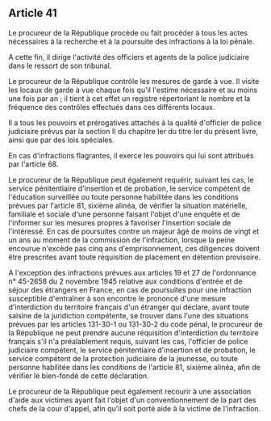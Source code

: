 Article 41
----
Le procureur de la République procède ou fait procéder à tous les actes
nécessaires à la recherche et à la poursuite des infractions à la loi pénale.

A cette fin, il dirige l'activité des officiers et agents de la police
judiciaire dans le ressort de son tribunal.

Le procureur de la République contrôle les mesures de garde à vue. Il visite les
locaux de garde à vue chaque fois qu'il l'estime nécessaire et au moins une fois
par an ; il tient à cet effet un registre répertoriant le nombre et la fréquence
des contrôles effectués dans ces différents locaux.

Il a tous les pouvoirs et prérogatives attachés à la qualité d'officier de
police judiciaire prévus par la section II du chapitre Ier du titre Ier du
présent livre, ainsi que par des lois spéciales.

En cas d'infractions flagrantes, il exerce les pouvoirs qui lui sont attribués
par l'article 68.

Le procureur de la République peut également requérir, suivant les cas, le
service pénitentiaire d'insertion et de probation, le service compétent de
l'éducation surveillée ou toute personne habilitée dans les conditions prévues
par l'article 81, sixième alinéa, de vérifier la situation matérielle, familiale
et sociale d'une personne faisant l'objet d'une enquête et de l'informer sur les
mesures propres à favoriser l'insertion sociale de l'intéressé. En cas de
poursuites contre un majeur âgé de moins de vingt et un ans au moment de la
commission de l'infraction, lorsque la peine encourue n'excède pas cinq ans
d'emprisonnement, ces diligences doivent être prescrites avant toute réquisition
de placement en détention provisoire.

A l'exception des infractions prévues aux articles 19 et 27 de l'ordonnance n°
45-2658 du 2 novembre 1945 relative aux conditions d'entrée et de séjour des
étrangers en France, en cas de poursuites pour une infraction susceptible
d'entraîner à son encontre le prononcé d'une mesure d'interdiction du territoire
français d'un étranger qui déclare, avant toute saisine de la juridiction
compétente, se trouver dans l'une des situations prévues par les articles
131-30-1 ou 131-30-2 du code pénal, le procureur de la République ne peut
prendre aucune réquisition d'interdiction du territoire français s'il n'a
préalablement requis, suivant les cas, l'officier de police judiciaire
compétent, le service pénitentiaire d'insertion et de probation, le service
compétent de la protection judiciaire de la jeunesse, ou toute personne
habilitée dans les conditions de l'article 81, sixième alinéa, afin de vérifier
le bien-fondé de cette déclaration.

Le procureur de la République peut également recourir à une association d'aide
aux victimes ayant fait l'objet d'un conventionnement de la part des chefs de la
cour d'appel, afin qu'il soit porté aide à la victime de l'infraction.
